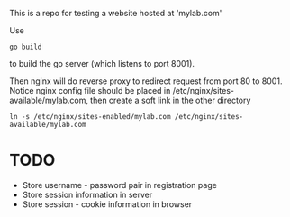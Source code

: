 This is a repo for testing a website hosted at 'mylab.com'

Use

`go build`

to build the go server (which listens to port 8001).

Then nginx will do reverse proxy to redirect request from port 80 to 8001.
Notice nginx config file should be placed in
/etc/nginx/sites-available/mylab.com, then create a soft link in the other
directory

`ln -s /etc/nginx/sites-enabled/mylab.com /etc/nginx/sites-available/mylab.com`

TODO
====

* Store username - password pair in registration page
* Store session information in server
* Store session - cookie information in browser
